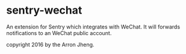 sentry-wechat
=============

An extension for Sentry which integrates with WeChat. It will forwards
notifications to an WeChat public account.

copyright 2016 by the Arron Jheng.
